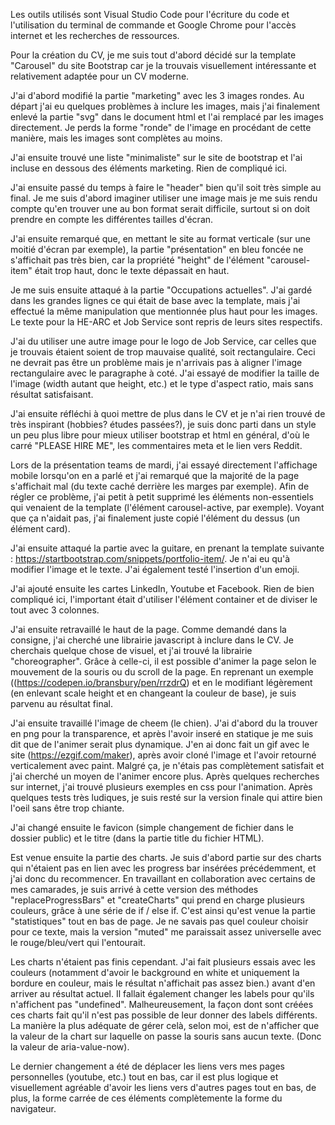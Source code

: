 Les outils utilisés sont Visual Studio Code pour l'écriture du code et l'utilisation du terminal de commande et Google Chrome pour l'accès internet et les recherches de ressources.

Pour la création du CV, je me suis tout d'abord décidé sur la template "Carousel" du site Bootstrap car je la trouvais visuellement intéressante et relativement adaptée pour un CV moderne.

J'ai d'abord modifié la partie "marketing" avec les 3 images rondes. Au départ j'ai eu quelques problèmes à inclure les images, mais j'ai finalement enlevé la partie "svg" dans le document html et l'ai remplacé par les images directement. Je perds la forme "ronde" de l'image en procédant de cette manière, mais les images sont complètes au moins.

J'ai ensuite trouvé une liste "minimaliste" sur le site de bootstrap et l'ai incluse en dessous des éléments marketing. Rien de compliqué ici.

J'ai ensuite passé du temps à faire le "header" bien qu'il soit très simple au final. Je me suis d'abord imaginer utiliser une image mais je me suis rendu compte qu'en trouver une au bon format serait difficile, surtout si on doit prendre en compte les différentes tailles d'écran.

J'ai ensuite remarqué que, en mettant le site au format verticale (sur une moitié d'écran par exemple), la partie "présentation" en bleu foncée ne s'affichait pas très bien, car la propriété "height" de l'élément "carousel-item" était trop haut, donc le texte dépassait en haut.

Je me suis ensuite attaqué à la partie "Occupations actuelles". J'ai gardé dans les grandes lignes ce qui était de base avec la template, mais j'ai effectué la même manipulation que mentionnée plus haut pour les images. Le texte pour la HE-ARC et Job Service sont repris de leurs sites respectifs.

J'ai du utiliser une autre image pour le logo de Job Service, car celles que je trouvais étaient soient de trop mauvaise qualité, soit rectangulaire. Ceci ne devrait pas être un problème mais je n'arrivais pas à aligner l'image rectangulaire avec le paragraphe à coté. J'ai essayé de modifier la taille de l'image (width autant que height, etc.) et le type d'aspect ratio, mais sans résultat satisfaisant.

J'ai ensuite réfléchi à quoi mettre de plus dans le CV et je n'ai rien trouvé de très inspirant (hobbies? études passées?), je suis donc parti dans un style un peu plus libre pour mieux utiliser bootstrap et html en général, d'où le carré "PLEASE HIRE ME", les commentaires meta et le lien vers Reddit.

Lors de la présentation teams de mardi, j'ai essayé directement l'affichage mobile lorsqu'on en a parlé et j'ai remarqué que la majorité de la page s'affichait mal (du texte caché derrière les marges par exemple). Afin de régler ce problème, j'ai petit à petit supprimé les éléments non-essentiels qui venaient de la template (l'élément carousel-active, par exemple). Voyant que ça n'aidait pas, j'ai finalement juste copié l'élément du dessus (un élément card).

J'ai ensuite attaqué la partie avec la guitare, en prenant la template suivante : https://startbootstrap.com/snippets/portfolio-item/. Je n'ai eu qu'à modifier l'image et le texte. J'ai également testé l'insertion d'un emoji.

J'ai ajouté ensuite les cartes LinkedIn, Youtube et Facebook. Rien de bien compliqué ici, l'important était d'utiliser l'élément container et de diviser le tout avec 3 colonnes. 

J'ai ensuite retravaillé le haut de la page. Comme demandé dans la consigne, j'ai cherché une librairie javascript à inclure dans le CV. Je cherchais quelque chose de visuel, et j'ai trouvé la librairie "choreographer". Grâce à celle-ci, il est possible d'animer la page selon le mouvement de la souris ou du scroll de la page. En reprenant un exemple ((https://codepen.io/bransbury/pen/rrzdrQ) et en le modifiant légèrement (en enlevant scale height et en changeant la couleur de base), je suis parvenu au résultat final.

J'ai ensuite travaillé l'image de cheem (le chien). J'ai d'abord du la trouver en png pour la transparence, et après l'avoir inseré en statique je me suis dit que de l'animer serait plus dynamique. J'en ai donc fait un gif avec le site (https://ezgif.com/maker), après avoir cloné l'image et l'avoir retourné verticalement avec paint. Malgré ça, je n'étais pas complètement satisfait et j'ai cherché un moyen de l'animer encore plus. Après quelques recherches sur internet, j'ai trouvé plusieurs exemples en css pour l'animation. Après quelques tests très ludiques, je suis resté sur la version finale qui attire bien l'oeil sans être trop chiante.

J'ai changé ensuite le favicon (simple changement de fichier dans le dossier public) et le titre (dans la partie title du fichier HTML).

Est venue ensuite la partie des charts. Je suis d'abord partie sur des charts qui n'étaient pas en lien avec les progress bar insérées précédemment, et j'ai donc du recommencer. En travaillant en collaboration avec certains de mes camarades, je suis arrivé à cette version des méthodes "replaceProgressBars" et "createCharts" qui prend en charge plusieurs couleurs, grâce à une série de if / else if. C'est ainsi qu'est venue la partie "statistiques" tout en bas de page. Je ne savais pas quel couleur choisir pour ce texte, mais la version "muted" me paraissait assez universelle avec le rouge/bleu/vert qui l'entourait.

Les charts n'étaient pas finis cependant. J'ai fait plusieurs essais avec les couleurs (notamment d'avoir le background en white et uniquement la bordure en couleur, mais le résultat n'affichait pas assez bien.) avant d'en arriver au résultat actuel. Il fallait également changer les labels pour qu'ils n'affichent pas "undefined". Malheureusement, la façon dont sont créées ces charts fait qu'il n'est pas possible de leur donner des labels différents. La manière la plus adéquate de gérer celà, selon moi, est de n'afficher que la valeur de la chart sur laquelle on passe la souris sans aucun texte. (Donc la valeur de aria-value-now).

Le dernier changement a été de déplacer les liens vers mes pages personnelles (youtube, etc.) tout en bas, car il est plus logique et visuellement agréable d'avoir les liens vers d'autres pages tout en bas, de plus, la forme carrée de ces éléments complètemente la forme du navigateur.